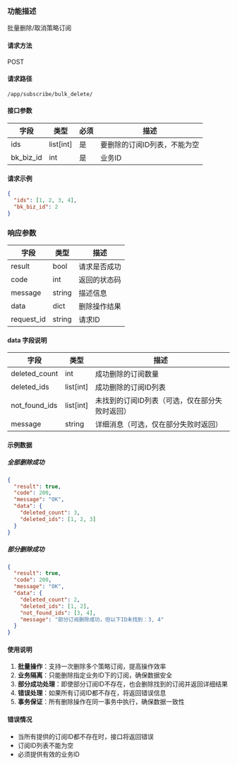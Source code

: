 ### 功能描述

批量删除/取消策略订阅

#### 请求方法

POST

#### 请求路径

`/app/subscribe/bulk_delete/`

#### 接口参数

| 字段      | 类型        | 必须 | 描述                    |
|---------|-----------|----|-----------------------|
| ids     | list[int] | 是  | 要删除的订阅ID列表，不能为空      |
| bk_biz_id | int     | 是  | 业务ID                 |

#### 请求示例

```json
{
  "ids": [1, 2, 3, 4],
  "bk_biz_id": 2
}
```

### 响应参数

| 字段       | 类型   | 描述         |
|----------|------|------------|
| result   | bool | 请求是否成功     |
| code     | int  | 返回的状态码     |
| message  | string | 描述信息       |
| data     | dict | 删除操作结果     |
| request_id | string | 请求ID       |

#### data 字段说明

| 字段           | 类型        | 描述                      |
|--------------|-----------|-------------------------|
| deleted_count | int       | 成功删除的订阅数量               |
| deleted_ids   | list[int] | 成功删除的订阅ID列表             |
| not_found_ids | list[int] | 未找到的订阅ID列表（可选，仅在部分失败时返回） |
| message       | string    | 详细消息（可选，仅在部分失败时返回）      |

#### 示例数据

##### 全部删除成功

```json
{
  "result": true,
  "code": 200,
  "message": "OK",
  "data": {
    "deleted_count": 3,
    "deleted_ids": [1, 2, 3]
  }
}
```

##### 部分删除成功

```json
{
  "result": true,
  "code": 200,
  "message": "OK",
  "data": {
    "deleted_count": 2,
    "deleted_ids": [1, 2],
    "not_found_ids": [3, 4],
    "message": "部分订阅删除成功，但以下ID未找到：3, 4"
  }
}
```

#### 使用说明

1. **批量操作**：支持一次删除多个策略订阅，提高操作效率
2. **业务隔离**：只能删除指定业务ID下的订阅，确保数据安全
3. **部分成功处理**：即使部分订阅ID不存在，也会删除找到的订阅并返回详细结果
4. **错误处理**：如果所有订阅ID都不存在，将返回错误信息
5. **事务保证**：所有删除操作在同一事务中执行，确保数据一致性

#### 错误情况

- 当所有提供的订阅ID都不存在时，接口将返回错误
- 订阅ID列表不能为空
- 必须提供有效的业务ID